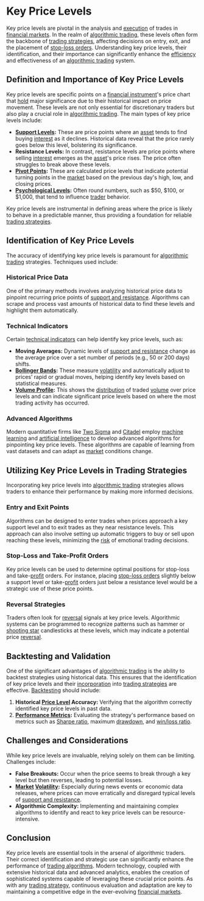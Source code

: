 # Key Price Levels

Key price levels are pivotal in the analysis and [execution](../e/execution.md) of trades in [financial markets](../f/financial_market.md). In the realm of [algorithmic trading](../a/algorithmic_trading.md), these levels often form the backbone of [trading strategies](../t/trading_strategies.md), affecting decisions on entry, exit, and the placement of [stop-loss orders](../s/stop-loss_orders.md). Understanding key price levels, their identification, and their importance can significantly enhance the [efficiency](../e/efficiency.md) and effectiveness of an [algorithmic trading](../a/algorithmic_trading.md) system.

## Definition and Importance of Key Price Levels

Key price levels are specific points on a [financial instrument](../f/financial_instrument.md)'s price chart that [hold](../h/hold.md) major significance due to their historical impact on price movement. These levels are not only essential for discretionary traders but also play a crucial role in [algorithmic trading](../a/algorithmic_trading.md). The main types of key price levels include:

- **[Support Levels](../s/support_levels.md):** These are price points where an [asset](../a/asset.md) tends to find buying [interest](../i/interest.md) as it declines. Historical data reveal that the price rarely goes below this level, bolstering its significance.
- **Resistance Levels:** In contrast, resistance levels are price points where selling [interest](../i/interest.md) emerges as the [asset](../a/asset.md)'s price rises. The price often struggles to break above these levels.
- **[Pivot Points](../p/pivot_points.md):** These are calculated price levels that indicate potential turning points in the [market](../m/market.md) based on the previous day's high, low, and closing prices.
- **[Psychological Levels](../p/psychological_levels_in_trading.md):** Often round numbers, such as $50, $100, or $1,000, that tend to influence [trader](../t/trader.md) behavior.
  
Key price levels are instrumental in defining areas where the price is likely to behave in a predictable manner, thus providing a foundation for reliable [trading strategies](../t/trading_strategies.md).

## Identification of Key Price Levels

The accuracy of identifying key price levels is paramount for [algorithmic trading](../a/algorithmic_trading.md) strategies. Techniques used include:

### Historical Price Data

One of the primary methods involves analyzing historical price data to pinpoint recurring price points of [support and resistance](../s/support_and_resistance.md). Algorithms can scrape and process vast amounts of historical data to find these levels and highlight them automatically.

### Technical Indicators

Certain [technical indicators](../t/technical_indicators.md) can help identify key price levels, such as:

- **Moving Averages:** Dynamic levels of [support and resistance](../s/support_and_resistance.md) change as the average price over a set number of periods (e.g., 50 or 200 days) shifts.
- **[Bollinger Bands](../b/bollinger_bands.md):** These measure [volatility](../v/volatility.md) and automatically adjust to prices’ rapid or gradual moves, helping identify key levels based on statistical measures.
- **[Volume Profile](../v/volume_profile.md):** This shows the [distribution](../d/distribution.md) of traded [volume](../v/volume.md) over price levels and can indicate significant price levels based on where the most trading activity has occurred.

### Advanced Algorithms

Modern quantitative firms like [Two Sigma](https://www.twosigma.com/) and [Citadel](https://www.citadel.com/) employ [machine learning](../m/machine_learning.md) and [artificial intelligence](../a/artificial_intelligence_in_trading.md) to develop advanced algorithms for pinpointing key price levels. These algorithms are capable of learning from vast datasets and can adapt as [market](../m/market.md) conditions change.

## Utilizing Key Price Levels in Trading Strategies

Incorporating key price levels into [algorithmic trading](../a/algorithmic_trading.md) strategies allows traders to enhance their performance by making more informed decisions.

### Entry and Exit Points

Algorithms can be designed to enter trades when prices approach a key support level and to exit trades as they near resistance levels. This approach can also involve setting up automatic triggers to buy or sell upon reaching these levels, minimizing the [risk](../r/risk.md) of emotional trading decisions.

### Stop-Loss and Take-Profit Orders

Key price levels can be used to determine optimal positions for stop-loss and take-[profit](../p/profit.md) orders. For instance, placing [stop-loss orders](../s/stop-loss_orders.md) slightly below a support level or take-[profit](../p/profit.md) orders just below a resistance level would be a strategic use of these price points.

### Reversal Strategies

Traders often look for [reversal](../r/reversal.md) signals at key price levels. Algorithmic systems can be programmed to recognize patterns such as hammer or [shooting star](../s/shooting_star.md) candlesticks at these levels, which may indicate a potential price [reversal](../r/reversal.md).

## Backtesting and Validation

One of the significant advantages of [algorithmic trading](../a/algorithmic_trading.md) is the ability to backtest strategies using historical data. This ensures that the identification of key price levels and their [incorporation](../i/incorporation.md) into [trading strategies](../t/trading_strategies.md) are effective. [Backtesting](../b/backtesting.md) should include:

1. **Historical [Price Level](../p/price_level.md) Accuracy:** Verifying that the algorithm correctly identified key price levels in past data.
2. **[Performance Metrics](../p/performance_metrics.md):** Evaluating the strategy's performance based on metrics such as [Sharpe ratio](../s/sharpe_ratio.md), maximum [drawdown](../d/drawdown.md), and [win/loss ratio](../w/win_loss_ratio.md).

## Challenges and Considerations

While key price levels are invaluable, relying solely on them can be limiting. Challenges include:

- **False Breakouts:** Occur when the price seems to break through a key level but then reverses, leading to potential losses.
- **[Market](../m/market.md) [Volatility](../v/volatility.md):** Especially during news events or economic data releases, where prices can move erratically and disregard typical levels of [support and resistance](../s/support_and_resistance.md).
- **Algorithmic Complexity:** Implementing and maintaining complex algorithms to identify and react to key price levels can be resource-intensive.

## Conclusion

Key price levels are essential tools in the arsenal of algorithmic traders. Their correct identification and strategic use can significantly enhance the performance of [trading algorithms](../t/trading_algorithms.md). Modern technology, coupled with extensive historical data and advanced analytics, enables the creation of sophisticated systems capable of leveraging these crucial price points. As with any [trading strategy](../t/trading_strategy.md), continuous evaluation and adaptation are key to maintaining a competitive edge in the ever-evolving [financial markets](../f/financial_market.md).
